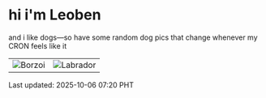 # hi i'm Leoben

and i like dogs—so have some random dog pics that change whenever my CRON feels like it

|  |  |
|--------|----------|
| ![Borzoi](https://random-dog-vercel.vercel.app/api/random-borzoi?v=1759706448) | ![Labrador](https://random-dog-vercel.vercel.app/api/random-labrador?v=1759706448) |

Last updated: 2025-10-06 07:20 PHT
